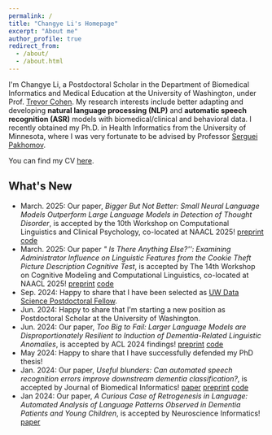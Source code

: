 ```yaml
---
permalink: /
title: "Changye Li's Homepage"
excerpt: "About me"
author_profile: true
redirect_from:
  - /about/
  - /about.html
---
```


I'm Changye Li, a Postdoctoral Scholar in the Department of Biomedical Informatics and Medical Education at the University of Washington, under Prof. [Trevor Cohen](https://bime.uw.edu/faculty/trevor-cohen/). My research interests include better adapting and developing **natural language processing (NLP)** and **automatic speech recognition (ASR)** models with biomedical/clinical and behavioral data. I recently obtained my Ph.D. in Health Informatics from the University of Minnesota, where I was very fortunate to be advised by Professor [Serguei Pakhomov](https://www.pharmacy.umn.edu/bio/institute-of-personalized-medi/serguei-pakhomov).

You can find my CV [here](https://changyeli.github.io/files/cv_academic.pdf).



## What's New

- March. 2025: Our paper, *Bigger But Not Better: Small Neural Language Models Outperform Large Language Models in Detection of Thought Disorder*, is accepted by the 10th Workshop on Computational Linguistics and Clinical Psychology, co-located at NAACL 2025! [preprint](https://arxiv.org/abs/2503.20103) [code](https://github.com/LinguisticAnomalies/small-lm-sliding-windows)
- March. 2025: Our paper *" Is There Anything Else?'': Examining Administrator Influence on Linguistic Features from the Cookie Theft Picture Description Cognitive Test*, is accepted by The 14th Workshop on Cognitive Modeling and Computational Linguistics, co-located at NAACL 2025! [preprint](https://arxiv.org/abs/2503.20104) [code](https://github.com/LinguisticAnomalies/turns)
- Sep. 2024: Happy to share that I have been selected as [UW Data Science Postdoctoral Fellow](https://escience.washington.edu/people/postdoctoral-fellows/).
- Jun. 2024: Happy to share that I'm starting a new position as Postdoctoral Scholar at the University of Washington.
- Jun. 2024: Our paper, *Too Big to Fail: Larger Language Models are Disproportionately Resilient to Induction of Dementia-Related Linguistic Anomalies*, is accepted by ACL 2024 findings! [preprint](https://arxiv.org/abs/2406.02830) [code](https://github.com/LinguisticAnomalies/artificial-neural-reserve)
- May 2024: Happy to share that I have successfully defended my PhD thesis!
- Jan. 2024: Our paper, *Useful blunders: Can automated speech recognition errors improve downstream dementia classification?*, is accepted by Journal of Biomedical Informatics! [paper](https://doi.org/10.1016/j.jbi.2024.104598) [preprint](
https://doi.org/10.48550/arXiv.2401.05551) [code](https://github.com/LinguisticAnomalies/paradox-asr)
- Jan 2024: Our paper, *A Curious Case of Retrogenesis in Language: Automated Analysis of Language Patterns Observed in Dementia Patients and Young Children*, is accepted by Neuroscience Informatics! [paper](10.1016/j.neuri.2023.100155)

